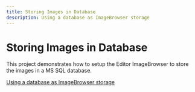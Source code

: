 ```yaml
---
title: Storing Images in Database
description: Using a database as ImageBrowser storage
---
```


# Storing Images in Database

This project demonstrates how to setup the Editor ImageBrowser to store the images in a MS SQL database.

[Using a database as ImageBrowser storage](https://github.com/telerik/ui-for-aspnet-mvc-examples/tree/master/editor/database-image-browser)
